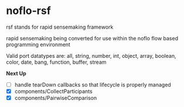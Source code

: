 # noflo-rsf

rsf stands for rapid sensemaking framework

rapid sensemaking being converted for use within the noflo flow based programming environment


Valid port datatypes are:
all, string, number, int, object, array, boolean, color, date, bang, function, buffer, stream


**Next Up**
- [ ] handle tearDown callbacks so that lifecycle is properly managed
- [x] components/CollectParticipants
- [x] components/PairwiseComparison
